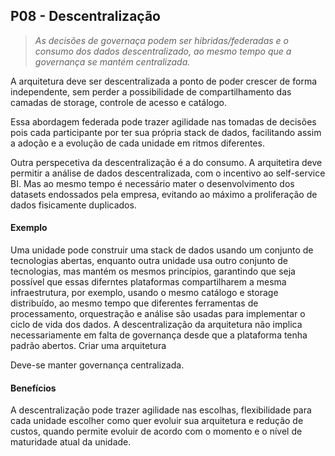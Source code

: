 ## P08 - Descentralização
>_As decisões de governaça podem ser hibridas/federadas e o consumo dos dados descentralizado, ao mesmo tempo que a governança se mantém centralizada._

A arquitetura deve ser descentralizada a ponto de poder crescer de forma independente, sem perder a possibilidade de compartilhamento das camadas de storage, controle de acesso e catálogo. 

Essa abordagem federada pode trazer agilidade nas tomadas de decisões pois cada participante por ter sua própria stack de dados, facilitando assim a adoção e a evolução de cada unidade em ritmos diferentes. 

Outra perspecetiva da descentralização é a do consumo. A arquitetira deve permitir a análise de dados descentralizada, com o incentivo ao self-service BI. Mas ao mesmo tempo é necessário mater o desenvolvimento dos datasets endossados pela empresa, evitando ao máximo a proliferação de dados fisicamente duplicados.

#### Exemplo
Uma unidade pode construir uma stack de dados usando um conjunto de tecnologias abertas, enquanto outra unidade usa outro conjunto de tecnologias, mas mantém os mesmos princípios, garantindo que seja possível que essas diferntes plataformas compartilharem a mesma infraestrutura, por exemplo, usando o mesmo catálogo e storage distribuído, ao mesmo tempo que diferentes ferramentas de processamento, orquestração e análise são usadas para implementar o ciclo de vida dos dados. A descentralização da arquitetura não implica necessariamente em falta de governança desde que a plataforma tenha padrão abertos. Criar uma arquitetura

Deve-se manter governança centralizada.

#### Benefícios
A descentralização pode trazer agilidade nas escolhas, flexibilidade para cada unidade escolher como quer evoluir sua arquitetura e redução de custos, quando permite evoluir de acordo com o momento e o nível de maturidade atual da unidade.